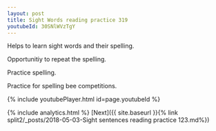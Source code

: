 ```yaml
---
layout: post
title: Sight Words reading practice 319
youtubeId: 30SNlWVzTgY
---
```

 
 
Helps to learn sight words and their spelling.

Opportunitiy to repeat the spelling. 

Practice spelling. 
 
Practice for spelling bee competitions. 
 
{% include youtubePlayer.html id=page.youtubeId %}
 
 
{% include analytics.html %} 
[Next]({{ site.baseurl }}{% link  split2/_posts/2018-05-03-Sight sentences reading practice 123.md%})
 

